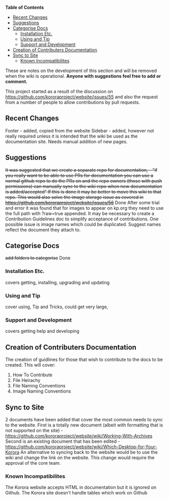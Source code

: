 
**Table of Contents**  

- [Recent Changes](#recent-changes)
- [Suggestions](#suggestions)
- [Categorise Docs](#categorise-docs)
    - [Installation Etc.](#installation-etc)
    - [Using and Tip](#using-and-tip)
    - [Support and Development](#support-and-development)
- [Creation of Contributers Documentation](#creation-of-contributers-documentation)
- [Sync to Site](#sync-to-site)
    - [Known Incompatibilites](#known-incompatibilites)



These are notes on the development of this section and will be removed when the wiki is operational. **Anyone with suggestions feel free to add or comment.**

This project started as a result of the discussion on https://github.com/kororaproject/website/issues/55 and also the request from a number of people to allow contributions by pull requests.

<a name="recent-changes"></a>
## Recent Changes
Footer - added, copied from the website
Sidebar - added, however not really required unless it is intended that the wiki be used as the documentation site. Needs manual addition of new pages.

<a name="suggestions"></a>
## Suggestions
~~It was suggested that we create a separate repo for documentation, - "if you really want to be able to use PRs for documentation you can use a normal github repo to do the PRs on and the repo owners (those with push permissions) can manually sync to the wiki repo when new documentation is added/accepted"
If this is done it may be better to move this wiki to that repo.
This would also solve the image storage issue as covered in https://github.com/kororaproject/website/issues/56~~ Done
After some trial and error it was found that for images to appear on kp.org they need to use the full path with ?raw=true appended.
It may be necessary to create a Contribution Guidelines doc to simplify acceptance of contributions. One possible issue is image names which could be duplicated. Suggest names reflect the document they attach to.
<a name="categorise-docs"></a>
## Categorise Docs
~~add folders to categorise~~  Done
<a name="installation-etc"></a>
### Installation Etc.
covers getting, installing, upgrading and updating
<a name="using-and-tip"></a>
### Using and Tip
cover using, Tip and Tricks, could get very large,
<a name="support-and-development"></a>
### Support and Development
covers getting help and developing

<a name="creation-of-contributers-documentation"></a>
## Creation of Contributers Documentation
The creation of guidlines for those that wish to contribute to the docs to be created. This will cover:
1. How To Contribute
2. File Heirachy
3. File Naming Conventions
4. Image Naming Conventions

<a name="sync-to-site"></a>
## Sync to Site
2 documents have been added that cover the most common needs to sync to the website.
First is a totally new document (albeit with formatting that is not supported on the site) - https://github.com/kororaproject/website/wiki/Working-With-Archives
Second is an existing document that has been edited - https://github.com/kororaproject/website/wiki/Which-Desktop-for-Your-Korora
An alternative to syncing back to the website would be to use the wiki and change the link on the website. This change would require the approval of the core team.
<a name="known-incompatibilities"></a>
### Known Incompatibilites
The Korora website accepts HTML in documentation but it is ignored on Github.
The Korora site doesn't handle tables which work on Github
